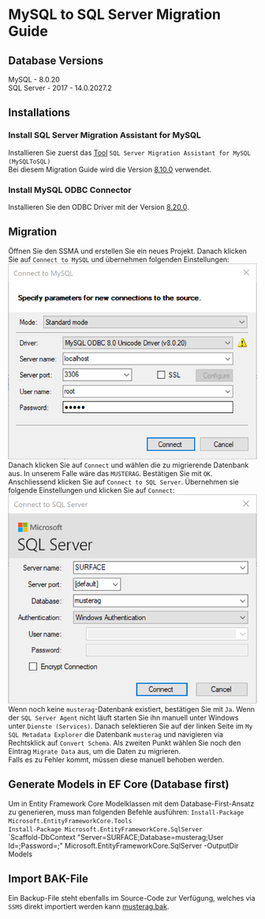 ﻿# MySQL to SQL Server Migration Guide

## Database Versions
MySQL - 8.0.20  
SQL Server - 2017 - 14.0.2027.2  

## Installations
### Install SQL Server Migration Assistant for MySQL 
Installieren Sie zuerst das [Tool](https://docs.microsoft.com/en-us/sql/ssma/mysql/sql-server-migration-assistant-for-mysql-mysqltosql?view=sql-server-ver15) `SQL Server Migration Assistant for MySQL (MySQLToSQL)`  
Bei diesem Migration Guide wird die Version [8.10.0](https://download.microsoft.com/download/2/9/2/29255648-7F68-4E27-B2F2-F20434FBB230/SSMAforMySQL_8.10.0.msi) verwendet.  

### Install MySQL ODBC Connector
Installieren Sie den ODBC Driver mit der Version [8.20.0](https://cdn.mysql.com//Downloads/Connector-ODBC/8.0/mysql-connector-odbc-8.0.20-winx64.msi).

## Migration
Öffnen Sie den SSMA und erstellen Sie ein neues Projekt. Danach klicken Sie auf `Connect to MySQL` und übernehmen folgenden Einstellungen:
![SSMA_MySQL_Connection][SSMA_MySQL_Connection]  
Danach klicken Sie auf `Connect` und wählen die zu migrierende Datenbank aus. In unserem Falle wäre das `MUSTERAG`. Bestätigen Sie mit `OK`.   
Anschliessend klicken Sie auf `Connect to SQL Server`. Übernehmen sie folgende Einstellungen und klicken Sie auf `Connect`:  
![SSMA_SQLServer_Connection][SSMA_SQLServer_Connection]  
Wenn noch keine `musterag`-Datenbank existiert, bestätigen Sie mit `Ja`. Wenn der `SQL Server Agent` nicht läuft starten Sie ihn manuell unter Windows unter `Dienste (Services)`.
Danach selektieren Sie auf der linken Seite im `My SQL Metadata Explorer` die Datenbank `musterag` und navigieren via Rechtsklick auf `Convert Schema`.
Als zweiten Punkt wählen Sie noch den Eintrag `Migrate Data` aus, um die Daten zu migrieren.  
Falls es zu Fehler kommt, müssen diese manuell behoben werden.

## Generate Models in EF Core (Database first)
Um in Entity Framework Core Modelklassen mit dem Database-First-Ansatz zu generieren, muss man folgenden Befehle ausführen:
`Install-Package Microsoft.EntityFrameworkCore.Tools`  
`Install-Package Microsoft.EntityFrameworkCore.SqlServer`  
`Scaffold-DbContext "Server=SURFACE;Database=musterag;User Id=<userId>;Password=<password>;" Microsoft.EntityFrameworkCore.SqlServer -OutputDir Models  

## Import BAK-File
Ein Backup-File steht ebenfalls im Source-Code zur Verfügung, welches via `SSMS` direkt importiert werden kann [musterag.bak](./Restore/musterag.bak). 

[SSMA_MySQL_Connection]: ./Images/SSMA_MySQL_Connection.png "SSMA_MySQL_Connection"
[SSMA_SQLServer_Connection]: ./Images/SSMA_SQLServer_Connection.png "SSMA_SQLServer_Connection"
